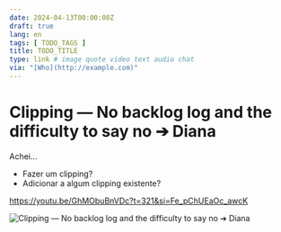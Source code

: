 ```yaml
---
date: 2024-04-13T00:00:00Z
draft: true
lang: en
tags: [ TODO_TAGS ]
title: TODO_TITLE
type: link # image quote video text audio chat
via: "[Who](http://example.com)"
---
```



# Clipping — No backlog log and the difficulty to say no ➔ Diana

Achei… 

* Fazer um clipping?
* Adicionar a algum clipping existente?

https://youtu.be/GhMObuBnVDc?t=321&si=Fe_pChUEaOc_awcK

![Clipping — No backlog log and the difficulty to say no ➔ Diana](Clipping%20— No%20backlog%20log%20and%20the%20difficulty%20to%20say%20no%20➔%20Diana.png)

